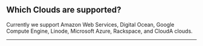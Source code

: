 ## Which Clouds are supported?

Currently we support Amazon Web Services, Digital Ocean, Google Compute Engine, Linode, Microsoft Azure, Rackspace, and CloudA clouds.

* * *

